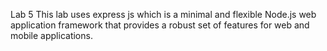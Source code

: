 Lab 5
This lab uses express js which is a minimal and flexible Node.js web application framework that provides a robust set of features for web and mobile applications. 